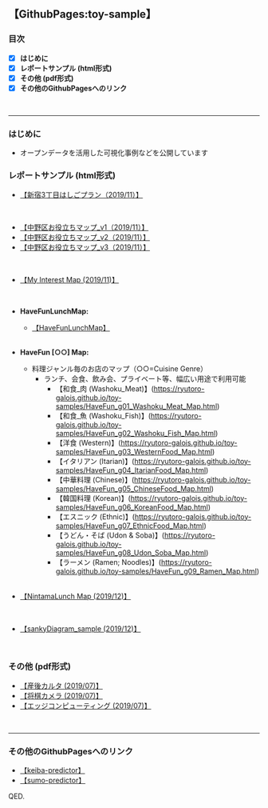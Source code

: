 ## 【GithubPages:toy-sample】

<style>
table, th, td {
    border:none;
}
</style>

### 目次
- [x]  **はじめに**
- [x]  **レポートサンプル (html形式)**
- [x]  **その他 (pdf形式)**
- [x]  **その他のGithubPagesへのリンク**
<br> 
 
--- 

### はじめに
- オープンデータを活用した可視化事例などを公開しています


### レポートサンプル (html形式)
- [【新宿3丁目はしごプラン（2019/11）】](https://ryutoro-galois.github.io/toy-samples/leaflet_sample_hashigo_plan_20191106.html)
<br>

- [【中野区お役立ちマップ_v1（2019/11）】](https://ryutoro-galois.github.io/toy-samples/leaflet_sample_nakanoku_20191107.html)
- [【中野区お役立ちマップ_v2（2019/11）】](https://ryutoro-galois.github.io/toy-samples/leaflet_sample_nakanoku_v2_20191120.html)
- [【中野区お役立ちマップ_v3（2019/11）】](https://ryutoro-galois.github.io/toy-samples/leaflet_sample_nakanoku_v3_20191125.html)
<br>

- [【My Interest Map (2019/11)】](https://ryutoro-galois.github.io/toy-samples/interest_map_20191127.html)
<br>

- **HaveFunLunchMap:**
  - [【HaveFunLunchMap】](https://ryutoro-galois.github.io/toy-samples/HaveFunLunchMap.html)
  <br>

- **HaveFun [○○] Map:**
  - 料理ジャンル毎のお店のマップ（○○=Cuisine Genre）
      - ランチ、会食、飲み会、プライベート等、幅広い用途で利用可能
          - 【和食_肉 (Washoku_Meat)】(https://ryutoro-galois.github.io/toy-samples/HaveFun_g01_Washoku_Meat_Map.html)
          - 【和食_魚 (Washoku_Fish)】(https://ryutoro-galois.github.io/toy-samples/HaveFun_g02_Washoku_Fish_Map.html)
          - 【洋食 (Western)】(https://ryutoro-galois.github.io/toy-samples/HaveFun_g03_WesternFood_Map.html)
          - 【イタリアン (Itarian)】(https://ryutoro-galois.github.io/toy-samples/HaveFun_g04_ItarianFood_Map.html)
          - 【中華料理 (Chinese)】(https://ryutoro-galois.github.io/toy-samples/HaveFun_g05_ChineseFood_Map.html)
          - 【韓国料理 (Korean)】(https://ryutoro-galois.github.io/toy-samples/HaveFun_g06_KoreanFood_Map.html)
          - 【エスニック (Ethnic)】(https://ryutoro-galois.github.io/toy-samples/HaveFun_g07_EthnicFood_Map.html)
          - 【うどん・そば (Udon & Soba)】(https://ryutoro-galois.github.io/toy-samples/HaveFun_g08_Udon_Soba_Map.html)
          - 【ラーメン (Ramen; Noodles)】(https://ryutoro-galois.github.io/toy-samples/HaveFun_g09_Ramen_Map.html)
    <br>


- [【NintamaLunch Map (2019/12)】](https://ryutoro-galois.github.io/toy-samples/leaflet_LunchMap_[Shinjuku-ku].html)
<br>

- [【sankyDiagram_sample (2019/12)】](https://ryutoro-galois.github.io/toy-samples/sankeyDiagram_sample.html)
<br>


### その他 (pdf形式)
- [【産後カルタ (2019/07)】](MLLabSpace_20190725_01_SangoKaruta.pdf)
- [【将棋カメラ (2019/07)】](MLLabSpace_20190725_02_ShogiCamera.pdf)
- [【エッジコンピューティング (2019/07)】](MLLabSpace_20190725_03_EdgeComputing.pdf)
<br>


---

### その他のGithubPagesへのリンク
- [【keiba-predictor】](https://ryutoro-galois.github.io/keiba-predictor/)
- [【sumo-predictor】](https://ryutoro-galois.github.io/sumo-predictor/)

QED.
